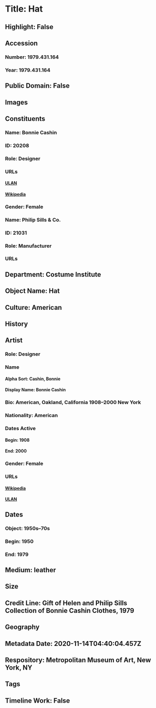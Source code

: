 # Title: Hat
## Highlight: False
## Accession
### Number: 1979.431.164
### Year: 1979.431.164
## Public Domain: False
## Images
## Constituents
### Name: Bonnie Cashin
### ID: 20208
### Role: Designer
### URLs
#### [ULAN](http://vocab.getty.edu/page/ulan/500334031)
#### [Wikipedia](https://www.wikidata.org/wiki/Q4942309)
### Gender: Female
### Name: Philip Sills &amp; Co.
### ID: 21031
### Role: Manufacturer
### URLs
## Department: Costume Institute
## Object Name: Hat
## Culture: American
## History
## Artist
### Role: Designer
### Name
#### Alpha Sort: Cashin, Bonnie
#### Display Name: Bonnie Cashin
### Bio: American, Oakland, California 1908–2000 New York
### Nationality: American
### Dates Active
#### Begin: 1908
#### End: 2000
### Gender: Female
### URLs
#### [Wikipedia](https://www.wikidata.org/wiki/Q4942309)
#### [ULAN](http://vocab.getty.edu/page/ulan/500334031)
## Dates
### Object: 1950s–70s
### Begin: 1950
### End: 1979
## Medium: leather
## Size
## Credit Line: Gift of Helen and Philip Sills Collection of Bonnie Cashin Clothes, 1979
## Geography
## Metadata Date: 2020-11-14T04:40:04.457Z
## Respository: Metropolitan Museum of Art, New York, NY
## Tags
## Timeline Work: False